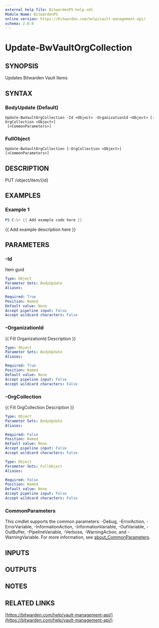 ```yaml
---
external help file: BitwardenPS-help.xml
Module Name: BitwardenPS
online version: https://bitwarden.com/help/vault-management-api/
schema: 2.0.0
---
```


# Update-BwVaultOrgCollection

## SYNOPSIS
Updates Bitwarden Vault Items

## SYNTAX

### BodyUpdate (Default)
```
Update-BwVaultOrgCollection -Id <Object> -OrganizationId <Object> [-OrgCollection <Object>]
 [<CommonParameters>]
```

### FullObject
```
Update-BwVaultOrgCollection [-OrgCollection <Object>] [<CommonParameters>]
```

## DESCRIPTION
PUT /object/item/{id}

## EXAMPLES

### Example 1
```powershell
PS C:\> {{ Add example code here }}
```

{{ Add example description here }}

## PARAMETERS

### -Id
Item guid

```yaml
Type: Object
Parameter Sets: BodyUpdate
Aliases:

Required: True
Position: Named
Default value: None
Accept pipeline input: False
Accept wildcard characters: False
```

### -OrganizationId
{{ Fill OrganizationId Description }}

```yaml
Type: Object
Parameter Sets: BodyUpdate
Aliases:

Required: True
Position: Named
Default value: None
Accept pipeline input: False
Accept wildcard characters: False
```

### -OrgCollection
{{ Fill OrgCollection Description }}

```yaml
Type: Object
Parameter Sets: BodyUpdate
Aliases:

Required: False
Position: Named
Default value: None
Accept pipeline input: False
Accept wildcard characters: False
```

```yaml
Type: Object
Parameter Sets: FullObject
Aliases:

Required: False
Position: Named
Default value: None
Accept pipeline input: False
Accept wildcard characters: False
```

### CommonParameters
This cmdlet supports the common parameters: -Debug, -ErrorAction, -ErrorVariable, -InformationAction, -InformationVariable, -OutVariable, -OutBuffer, -PipelineVariable, -Verbose, -WarningAction, and -WarningVariable. For more information, see [about_CommonParameters](http://go.microsoft.com/fwlink/?LinkID=113216).

## INPUTS

## OUTPUTS

## NOTES

## RELATED LINKS

[https://bitwarden.com/help/vault-management-api/](https://bitwarden.com/help/vault-management-api/)

